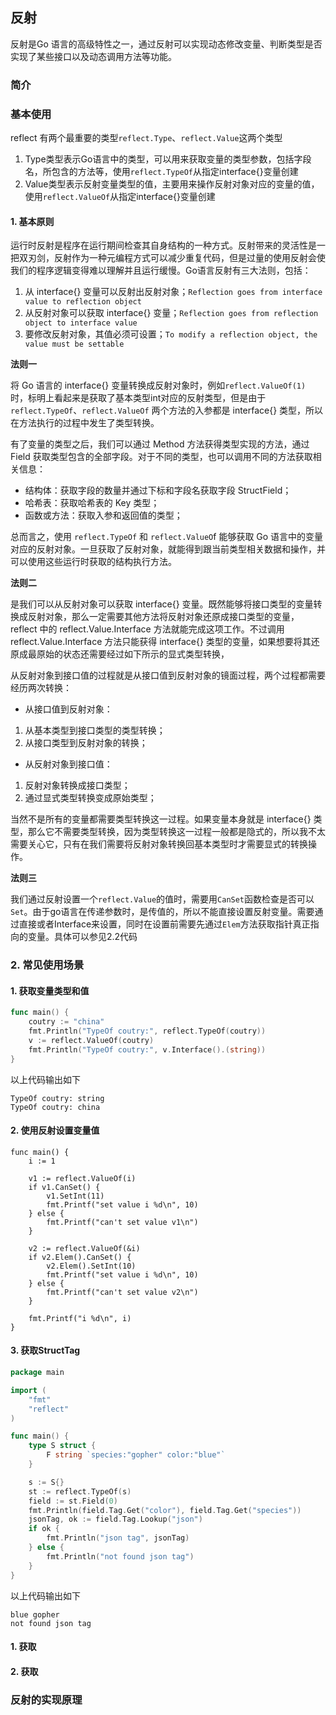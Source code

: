 ## 反射

反射是Go 语言的高级特性之一，通过反射可以实现动态修改变量、判断类型是否实现了某些接口以及动态调用方法等功能。

### 简介

### 基本使用

reflect 有两个最重要的类型`reflect.Type`、`reflect.Value`这两个类型

1. Type类型表示Go语言中的类型，可以用来获取变量的类型参数，包括字段名，所包含的方法等，使用`reflect.TypeOf`从指定interface{}变量创建
2. Value类型表示反射变量类型的值，主要用来操作反射对象对应的变量的值，使用`reflect.ValueOf`从指定interface{}变量创建

#### 1. 基本原则

运行时反射是程序在运行期间检查其自身结构的一种方式。反射带来的灵活性是一把双刃剑，反射作为一种元编程方式可以减少重复代码，但是过量的使用反射会使我们的程序逻辑变得难以理解并且运行缓慢。Go语言反射有三大法则，包括：

1. 从 interface{} 变量可以反射出反射对象；`Reflection goes from interface value to reflection object`
2. 从反射对象可以获取 interface{} 变量；`Reflection goes from reflection object to interface value`
3. 要修改反射对象，其值必须可设置；`To modify a reflection object, the value must be settable`


**法则一**

将 Go 语言的 interface{} 变量转换成反射对象时，例如`reflect.ValueOf(1)` 时，标明上看起来是获取了基本类型int对应的反射类型，但是由于 `reflect.TypeOf`、`reflect.ValueOf` 两个方法的入参都是 interface{} 类型，所以在方法执行的过程中发生了类型转换。

有了变量的类型之后，我们可以通过 Method 方法获得类型实现的方法，通过 Field 获取类型包含的全部字段。对于不同的类型，也可以调用不同的方法获取相关信息：

- 结构体：获取字段的数量并通过下标和字段名获取字段 StructField；
- 哈希表：获取哈希表的 Key 类型；
- 函数或方法：获取入参和返回值的类型；

总而言之，使用 `reflect.TypeOf` 和 `reflect.ValueO`f 能够获取 Go 语言中的变量对应的反射对象。一旦获取了反射对象，就能得到跟当前类型相关数据和操作，并可以使用这些运行时获取的结构执行方法。


**法则二**

是我们可以从反射对象可以获取 interface{} 变量。既然能够将接口类型的变量转换成反射对象，那么一定需要其他方法将反射对象还原成接口类型的变量，reflect 中的 reflect.Value.Interface 方法就能完成这项工作。不过调用 reflect.Value.Interface 方法只能获得 interface{} 类型的变量，如果想要将其还原成最原始的状态还需要经过如下所示的显式类型转换，

从反射对象到接口值的过程就是从接口值到反射对象的镜面过程，两个过程都需要经历两次转换：

- 从接口值到反射对象：
1. 从基本类型到接口类型的类型转换；
2. 从接口类型到反射对象的转换；
- 从反射对象到接口值：
1. 反射对象转换成接口类型；
2. 通过显式类型转换变成原始类型；

当然不是所有的变量都需要类型转换这一过程。如果变量本身就是 interface{} 类型，那么它不需要类型转换，因为类型转换这一过程一般都是隐式的，所以我不太需要关心它，只有在我们需要将反射对象转换回基本类型时才需要显式的转换操作。

**法则三**

我们通过反射设置一个`reflect.Value`的值时，需要用`CanSet`函数检查是否可以`Set`。由于go语言在传递参数时，是传值的，所以不能直接设置反射变量。需要通过直接或者Interface来设置，同时在设置前需要先通过`Elem`方法获取指针真正指向的变量。具体可以参见2.2代码

### 2. 常见使用场景

#### 1. 获取变量类型和值

```Go
func main() {
	coutry := "china"
	fmt.Println("TypeOf coutry:", reflect.TypeOf(coutry))
    v := reflect.ValueOf(coutry)
    fmt.Println("TypeOf coutry:", v.Interface().(string))
}
```

以上代码输出如下

```
TypeOf coutry: string
TypeOf coutry: china
```

#### 2. 使用反射设置变量值

```
func main() {
	i := 1

	v1 := reflect.ValueOf(i)
	if v1.CanSet() {
		v1.SetInt(11)
		fmt.Printf("set value i %d\n", 10)
	} else {
		fmt.Printf("can't set value v1\n")
	}

	v2 := reflect.ValueOf(&i)
	if v2.Elem().CanSet() {
		v2.Elem().SetInt(10)
		fmt.Printf("set value i %d\n", 10)
	} else {
		fmt.Printf("can't set value v2\n")
	}

	fmt.Printf("i %d\n", i)
}

```

#### 3. 获取StructTag

```Go
package main

import (
	"fmt"
	"reflect"
)

func main() {
	type S struct {
		F string `species:"gopher" color:"blue"`
	}

	s := S{}
	st := reflect.TypeOf(s)
	field := st.Field(0)
	fmt.Println(field.Tag.Get("color"), field.Tag.Get("species"))
	jsonTag, ok := field.Tag.Lookup("json")
	if ok {
		fmt.Println("json tag", jsonTag)
	} else {
		fmt.Println("not found json tag")
	}
}
```

以上代码输出如下

```
blue gopher
not found json tag
```

#### 1. 获取

#### 2. 获取

### 反射的实现原理


#### 

